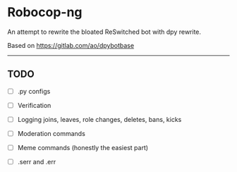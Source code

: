 # Robocop-ng

An attempt to rewrite the bloated ReSwitched bot with dpy rewrite.

Based on https://gitlab.com/ao/dpybotbase


---

## TODO

- [ ] .py configs
- [ ] Verification
- [ ] Logging joins, leaves, role changes, deletes, bans, kicks
- [ ] Moderation commands
- [ ] Meme commands (honestly the easiest part)
- [ ] .serr and .err

